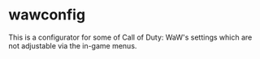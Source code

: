 # wawconfig
This is a configurator for some of Call of Duty: WaW's settings which are not adjustable via the in-game menus.
